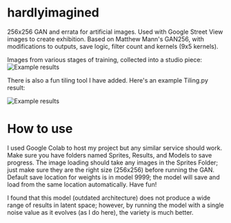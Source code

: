 # hardlyimagined
256x256 GAN and errata for artificial images. Used with Google Street View images to create exhibition. Based on Matthew Mann's GAN256, with modifications to outputs, save logic, filter count and kernels (9x5 kernels).

Images from various stages of training, collected into a studio piece:
![Example results](https://i.imgur.com/MXSJQc3.jpg)

There is also a fun tiling tool I have added. Here's an example Tiling.py result:

![Example results](https://i.imgur.com/NEecngs.jpg)
# How to use
I used Google Colab to host my project but any similar service should work. 
Make sure you have folders named Sprites, Results, and Models to save progress.
The image loading should take any images in the Sprites Folder; just make sure they are the right size (256x256) before running the GAN. Default save location for weights is in model 9999; the model will save and load from the same location automatically. Have fun!

I found that this model (outdated architecture) does not produce a wide range of results in latent space; however, by running the model with a single noise value as it evolves (as I do here), the variety is much better.


